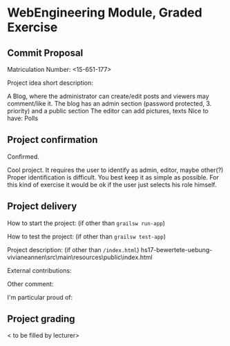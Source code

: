 # WebEngineering Module, Graded Exercise

## Commit Proposal

Matriculation Number: <15-651-177>

Project idea short description: 

A Blog, where the administrator can create/edit posts and viewers
may comment/like it.
The blog has an admin section (password protected, 3. priority) and a public section
The editor can add pictures, texts
Nice to have: Polls

## Project confirmation

Confirmed.

Cool project. 
It requires the user to identify as admin, editor, maybe other(?)
Proper identification is difficult. You best keep it as simple as possible.
For this kind of exercise it would be ok if the user just selects his role himself.


## Project delivery <to be filled by student>

How to start the project: (if other than `grailsw run-app`)

How to test the project:  (if other than `grailsw test-app`)

Project description:      (if other than `/index.html`) hs17-bewertete-uebung-vivianeannen\src\main\resources\public\index.html

External contributions:

Other comment: 

I'm particular proud of:


## Project grading 

< to be filled by lecturer>

